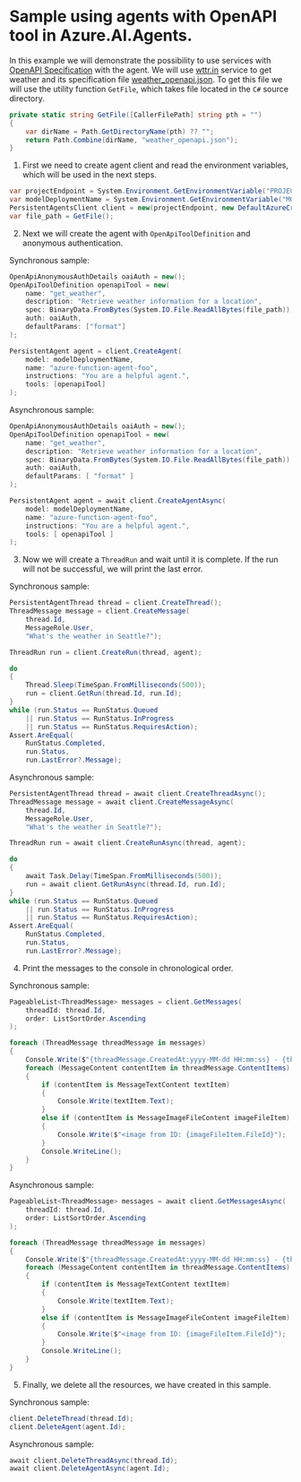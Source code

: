 # Sample using agents with OpenAPI tool in Azure.AI.Agents.

In this example we will demonstrate the possibility to use services with [OpenAPI Specification](https://en.wikipedia.org/wiki/OpenAPI_Specification) with the agent. We will use [wttr.in](https://wttr.in) service to get weather and its specification file [weather_openapi.json](https://github.com/Azure/azure-sdk-for-net/blob/main/sdk/ai/Azure.AI.Projects/tests/Samples/Agent/weather_openapi.json). To get this file we will use the utility function `GetFile`, which takes file located in the `C#` source directory.
```C# Snippet:AgentsOpenAPICallingExample_GetFile
private static string GetFile([CallerFilePath] string pth = "")
{
    var dirName = Path.GetDirectoryName(pth) ?? "";
    return Path.Combine(dirName, "weather_openapi.json");
}
```

1. First we need to create agent client and read the environment variables, which will be used in the next steps.
```C# Snippet:AgentsOpenAPICallingExample_CreateClient
var projectEndpoint = System.Environment.GetEnvironmentVariable("PROJECT_ENDPOINT");
var modelDeploymentName = System.Environment.GetEnvironmentVariable("MODEL_DEPLOYMENT_NAME");
PersistentAgentsClient client = new(projectEndpoint, new DefaultAzureCredential());
var file_path = GetFile();
```

2. Next we will create the agent with `OpenApiToolDefinition` and anonymous authentication.

Synchronous sample:
```C# Snippet:AgentsOpenAPISyncDefineFunctionTools
OpenApiAnonymousAuthDetails oaiAuth = new();
OpenApiToolDefinition openapiTool = new(
    name: "get_weather",
    description: "Retrieve weather information for a location",
    spec: BinaryData.FromBytes(System.IO.File.ReadAllBytes(file_path)),
    auth: oaiAuth,
    defaultParams: ["format"]
);

PersistentAgent agent = client.CreateAgent(
    model: modelDeploymentName,
    name: "azure-function-agent-foo",
    instructions: "You are a helpful agent.",
    tools: [openapiTool]
);
```

Asynchronous sample:
```C# Snippet:AgentsOpenAPIDefineFunctionTools
OpenApiAnonymousAuthDetails oaiAuth = new();
OpenApiToolDefinition openapiTool = new(
    name: "get_weather",
    description: "Retrieve weather information for a location",
    spec: BinaryData.FromBytes(System.IO.File.ReadAllBytes(file_path)),
    auth: oaiAuth,
    defaultParams: [ "format" ]
);

PersistentAgent agent = await client.CreateAgentAsync(
    model: modelDeploymentName,
    name: "azure-function-agent-foo",
    instructions: "You are a helpful agent.",
    tools: [ openapiTool ]
);
```

3. Now we will create a `ThreadRun` and wait until it is complete. If the run will not be successful, we will print the last error.

Synchronous sample:
```C# Snippet:AgentsOpenAPISyncHandlePollingWithRequiredAction
PersistentAgentThread thread = client.CreateThread();
ThreadMessage message = client.CreateMessage(
    thread.Id,
    MessageRole.User,
    "What's the weather in Seattle?");

ThreadRun run = client.CreateRun(thread, agent);

do
{
    Thread.Sleep(TimeSpan.FromMilliseconds(500));
    run = client.GetRun(thread.Id, run.Id);
}
while (run.Status == RunStatus.Queued
    || run.Status == RunStatus.InProgress
    || run.Status == RunStatus.RequiresAction);
Assert.AreEqual(
    RunStatus.Completed,
    run.Status,
    run.LastError?.Message);
```

Asynchronous sample:
```C# Snippet:AgentsOpenAPIHandlePollingWithRequiredAction
PersistentAgentThread thread = await client.CreateThreadAsync();
ThreadMessage message = await client.CreateMessageAsync(
    thread.Id,
    MessageRole.User,
    "What's the weather in Seattle?");

ThreadRun run = await client.CreateRunAsync(thread, agent);

do
{
    await Task.Delay(TimeSpan.FromMilliseconds(500));
    run = await client.GetRunAsync(thread.Id, run.Id);
}
while (run.Status == RunStatus.Queued
    || run.Status == RunStatus.InProgress
    || run.Status == RunStatus.RequiresAction);
Assert.AreEqual(
    RunStatus.Completed,
    run.Status,
    run.LastError?.Message);
```

4. Print the messages to the console in chronological order.

Synchronous sample:
```C# Snippet:AgentsOpenAPISync_Print
PageableList<ThreadMessage> messages = client.GetMessages(
    threadId: thread.Id,
    order: ListSortOrder.Ascending
);

foreach (ThreadMessage threadMessage in messages)
{
    Console.Write($"{threadMessage.CreatedAt:yyyy-MM-dd HH:mm:ss} - {threadMessage.Role,10}: ");
    foreach (MessageContent contentItem in threadMessage.ContentItems)
    {
        if (contentItem is MessageTextContent textItem)
        {
            Console.Write(textItem.Text);
        }
        else if (contentItem is MessageImageFileContent imageFileItem)
        {
            Console.Write($"<image from ID: {imageFileItem.FileId}");
        }
        Console.WriteLine();
    }
}
```

Asynchronous sample:
```C# Snippet:AgentsOpenAPI_Print
PageableList<ThreadMessage> messages = await client.GetMessagesAsync(
    threadId: thread.Id,
    order: ListSortOrder.Ascending
);

foreach (ThreadMessage threadMessage in messages)
{
    Console.Write($"{threadMessage.CreatedAt:yyyy-MM-dd HH:mm:ss} - {threadMessage.Role,10}: ");
    foreach (MessageContent contentItem in threadMessage.ContentItems)
    {
        if (contentItem is MessageTextContent textItem)
        {
            Console.Write(textItem.Text);
        }
        else if (contentItem is MessageImageFileContent imageFileItem)
        {
            Console.Write($"<image from ID: {imageFileItem.FileId}");
        }
        Console.WriteLine();
    }
}
```

5. Finally, we delete all the resources, we have created in this sample.

Synchronous sample:
```C# Snippet:AgentsOpenAPISync_Cleanup
client.DeleteThread(thread.Id);
client.DeleteAgent(agent.Id);
```

Asynchronous sample:
```C# Snippet:AgentsOpenAPI_Cleanup
await client.DeleteThreadAsync(thread.Id);
await client.DeleteAgentAsync(agent.Id);
```
